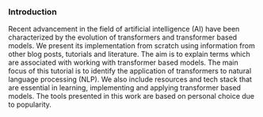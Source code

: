 ### Introduction
Recent advancement in the field of artificial intelligence (AI) have been characterized by the evolution of transformers and transformer based models. We present its implementation from scratch using information from other blog posts, tutorials and literature. The aim is to explain terms which are associated with working with transformer based models. The main focus of this tutorial is to identify the application of transformers to natural language processing (NLP). We also include resources and tech stack that are essential in learning, implementing and applying transformer based models. The tools presented in this work are based on personal choice due to popularity.